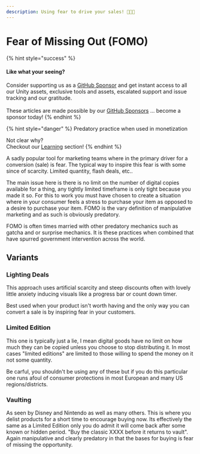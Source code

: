 ```yaml
---
description: Using fear to drive your sales! 🤏🍆💩
---
```


# Fear of Missing Out (FOMO)

{% hint style="success" %}
#### Like what your seeing?

Consider supporting us as a [GitHub Sponsor](../../../become-a-sponsor.md) and get instant access to all our Unity assets, exclusive tools and assets, escalated support and issue tracking and our gratitude.\
\
These articles are made possible by our [GitHub Sponsors](https://github.com/sponsors/heathen-engineering) ... become a sponsor today!
{% endhint %}

{% hint style="danger" %}
Predatory practice when used in monetization



Not clear why?\
Checkout our [Learning](../learning.md) section!
{% endhint %}

A sadly popular tool for marketing teams where in the primary driver for a conversion (sale) is fear. The typical way to inspire this fear is with some since of scarcity. Limited quantity, flash deals, etc..

The main issue here is there is no limit on the number of digital copies available for a thing, any tightly limited timeframe is only tight because you made it so. For this to work you must have chosen to create a situation where in your consumer feels a stress to purchase your item as opposed to a desire to purchase your item. FOMO is the vary definition of manipulative marketing and as such is obviously predatory.

FOMO is often times married with other predatory mechanics such as gatcha and or surprise mechanics. It is these practices when combined that have spurred government intervention across the world.

## Variants

### Lighting Deals

This approach uses artificial scarcity and steep discounts often with lovely little anxiety inducing visuals like a progress bar or count down timer.

Best used when your product isn't worth having and the only way you can convert a sale is by inspiring fear in your customers.

### Limited Edition

This one is typically just a lie, I mean digital goods have no limit on how much they can be copied unless you choose to stop distributing it. In most cases "limited editions" are limited to those willing to spend the money on it not some quantity.

Be carful, you shouldn't be using any of these but if you do this particular one runs afoul of consumer protections in most European and many US regions/districts.

### Vaulting

As seen by Disney and Nintendo as well as many others. This is where you delist products for a short time to encourage buying now. Its effectively the same as a Limited Edition only you do admit it will come back after some known or hidden period. "Buy the classic XXXX before it returns to vault". Again manipulative and clearly predatory in that the bases for buying is fear of missing the opportunity.
